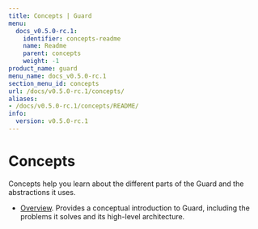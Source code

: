```yaml
---
title: Concepts | Guard
menu:
  docs_v0.5.0-rc.1:
    identifier: concepts-readme
    name: Readme
    parent: concepts
    weight: -1
product_name: guard
menu_name: docs_v0.5.0-rc.1
section_menu_id: concepts
url: /docs/v0.5.0-rc.1/concepts/
aliases:
- /docs/v0.5.0-rc.1/concepts/README/
info:
  version: v0.5.0-rc.1
---
```


# Concepts

Concepts help you learn about the different parts of the Guard and the abstractions it uses.

- [Overview](/docs/v0.5.0-rc.1/concepts/overview). Provides a conceptual introduction to Guard, including the problems it solves and its high-level architecture.
